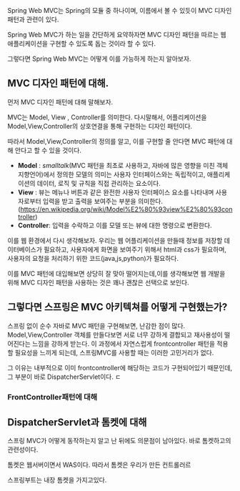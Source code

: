 
Spring Web MVC는 Spring의 모듈 중 하나이며, 이름에서 볼 수 있듯이 MVC 디자인 패턴과 관련이 있다.

Spring Web MVC가 하는 일을 간단하게 요약하자면 MVC 디자인 패턴을 따르는 웹 애플리케이션을 구현할 수 있도록 돕는 것이라 할 수 있다.

그렇다면 Spring Web MVC는 어떻게 이를 가능하게 하는지 알아보자.

## MVC 디자인 패턴에 대해.
먼저 MVC 디자인 패턴에 대해 말해보자.

MVC는 Model, View , Controller를 의미한다.
다시말해서, 어플리케이션을 Model,View,Controller의 상호연결을 통해 구현하는 디자인 패턴이다.

따라서 Model,View,Controller의 정의를 알고, 이를 구현할 줄 안다면 MVC 패턴에 대해 안다고 할 수 있을 것이다.

- **Model** : *smalltalk*(MVC 패턴을 최초로 사용하고, 자바에 많은 영향을 미친 객체지향언어)에서 정의한 모델의 의미는 사용자 인터페이스와는 독립적이고, 애플리케이션의 데이터, 로직 및 규칙을 직접 관리하는 요소이다.
- **View** : 뷰는 메뉴나 버튼과 같은 완전한 사용자 인터페이스 요소를 나타내며 사용자로부터 입력을 받고 출력을 보여주는 부분을 의미한다.(https://en.wikipedia.org/wiki/Model%E2%80%93view%E2%80%93controller)
- **Controller**: 입력을 수락하고 이를 모델 또는 뷰에 대한 명령으로 변환한다.


이를 웹 환경에서 다시 생각해보자. 우리는 웹 어플리케이션을 만들때 정보를 저장할 데이터베이스가 필요하고, 사용자에게 화면을 보여주기 위해서 html과 css가 필요하며, 사용자의 요청을 처리하기 위한 코드(java,js,python)가 필요하다.

이를 MVC 패턴에 대입해보면 상당히 잘 맞아 떨어지는데,이를 생각해보면 웹 개발을 위해 MVC 디자인 패턴을 사용하는 것은 꽤나 괜찮은 선택으로 보인다.

## 그렇다면 스프링은 MVC 아키텍쳐를 어떻게 구현했는가?

스프링 없이 순수 자바로 MVC 패턴을 구현해보면, 난감한 점이 많다.
Model,View,Controller 객체를 만들다보면 서로 너무 강하게 결합되고 재사용성이 떨어진다는 느낌을 강하게 받는다. 이 과정에서 자연스럽게 frontcontroller 패턴을 적용할 필요성을 느끼게 되는데, 스프링MVC를 사용할 때는 이러한 고민거리가 없다.

그 이유는 내부적으로 이미 frontcontroller에 해당하는 코드가 구현되어있기 때문인데, 그 부분이 바로 DispatcherServlet이다. ㄷ


### FrontController패턴에 대해
## DispatcherServlet과 톰켓에 대해
스프링 MVC가 어떻게 동작하는지 알고 난 뒤에도 의문점이 남아있다.
바로 톰켓하고의 관련성이다.

톰켓은 웹서버이면서 WAS이다. 따라서 톰켓은 우리가 만든 컨트롤러르

스프링부트는 내장 톰켓을 가지고있다.


